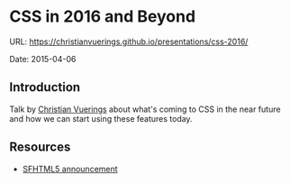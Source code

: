 # CSS in 2016 and Beyond

URL: https://christianvuerings.github.io/presentations/css-2016/

Date: 2015-04-06

## Introduction

Talk by [Christian Vuerings](http://christianvuerings.com) about what's coming to CSS in the near future and how we can start using these features today.

## Resources

* [SFHTML5 announcement](http://www.meetup.com/sfhtml5/events/228341253/)
